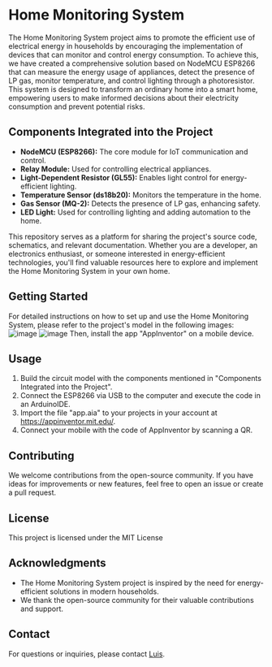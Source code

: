 # Home Monitoring System

The Home Monitoring System project aims to promote the efficient use of electrical energy in households by encouraging the implementation of devices that can monitor and control energy consumption. To achieve this, we have created a comprehensive solution based on NodeMCU ESP8266 that can measure the energy usage of appliances, detect the presence of LP gas, monitor temperature, and control lighting through a photoresistor. This system is designed to transform an ordinary home into a smart home, empowering users to make informed decisions about their electricity consumption and prevent potential risks.

## Components Integrated into the Project

- **NodeMCU (ESP8266):** The core module for IoT communication and control.
- **Relay Module:** Used for controlling electrical appliances.
- **Light-Dependent Resistor (GL55):** Enables light control for energy-efficient lighting.
- **Temperature Sensor (ds18b20):** Monitors the temperature in the home.
- **Gas Sensor (MQ-2):** Detects the presence of LP gas, enhancing safety.
- **LED Light:** Used for controlling lighting and adding automation to the home.

This repository serves as a platform for sharing the project's source code, schematics, and relevant documentation. Whether you are a developer, an electronics enthusiast, or someone interested in energy-efficient technologies, you'll find valuable resources here to explore and implement the Home Monitoring System in your own home.

## Getting Started

For detailed instructions on how to set up and use the Home Monitoring System, please refer to the project's model in the following images:
![image](https://github.com/luisdh8/Home-Monitoring-System/assets/126299448/4723b098-47ff-48f3-a7f4-3224ca90f3a8)
![image](https://github.com/luisdh8/Home-Monitoring-System/assets/126299448/fb723bbf-a4fa-425c-a8dd-50d0ea1beecd)
Then, install the app "AppInventor" on a mobile device.

## Usage

1. Build the circuit model with the components mentioned in "Components Integrated into the Project".
2. Connect the ESP8266 via USB to the computer and execute the code in an ArduinoIDE.
3. Import the file "app.aia" to your projects in your account at https://appinventor.mit.edu/.
4. Connect your mobile with the code of AppInventor by scanning a QR.
## Contributing

We welcome contributions from the open-source community. If you have ideas for improvements or new features, feel free to open an issue or create a pull request.

## License

This project is licensed under the MIT License

## Acknowledgments

- The Home Monitoring System project is inspired by the need for energy-efficient solutions in modern households.
- We thank the open-source community for their valuable contributions and support.

## Contact

For questions or inquiries, please contact [Luis](mailto:luisdh.8@outlook.com).
